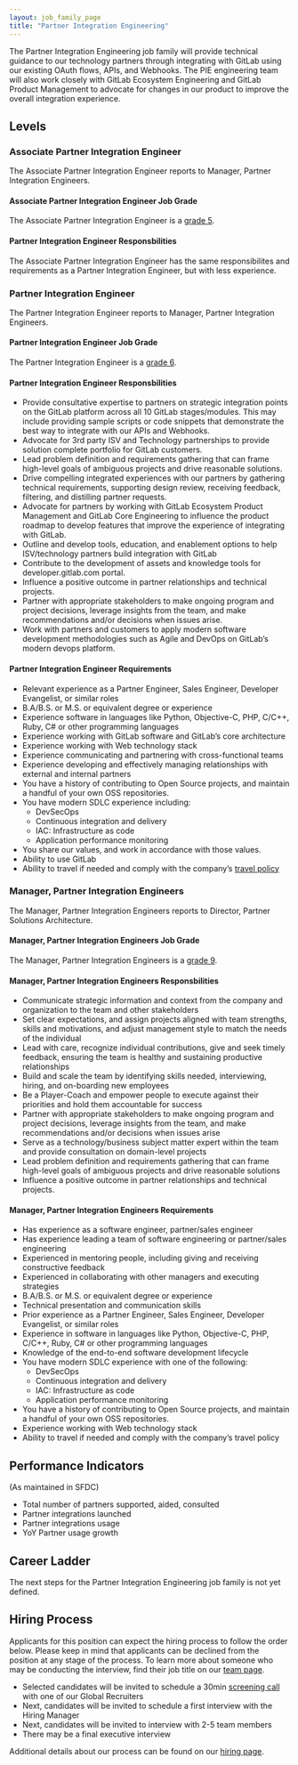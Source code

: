 ```yaml
---
layout: job_family_page
title: "Partner Integration Engineering"
---
```


The Partner Integration Engineering job family will provide technical guidance to our technology partners through integrating with GitLab using our existing OAuth flows, APIs, and Webhooks. The PIE engineering team will also work closely with GitLab Ecosystem Engineering and GitLab Product Management to advocate for changes in our product to improve the overall integration experience.

## Levels

### Associate Partner Integration Engineer

The Associate Partner Integration Engineer reports to Manager, Partner Integration Engineers.

#### Associate Partner Integration Engineer Job Grade

The Associate Partner Integration Engineer is a [grade 5](/handbook/total-rewards/compensation/compensation-calculator/#gitlab-job-grades).

#### Partner Integration Engineer Responsbilities

The Associate Partner Integration Engineer has the same responsibilites and requirements as a Partner Integration Engineer, but with less experience.

### Partner Integration Engineer

The Partner Integration Engineer reports to Manager, Partner Integration Engineers.

#### Partner Integration Engineer Job Grade

The Partner Integration Engineer is a [grade 6](/handbook/total-rewards/compensation/compensation-calculator/#gitlab-job-grades).

#### Partner Integration Engineer Responsbilities

* Provide consultative expertise to partners on strategic integration points on the GitLab platform across all 10 GitLab stages/modules. This may include providing sample scripts or code snippets that demonstrate the best way to integrate with our APIs and Webhooks.
* Advocate for 3rd party ISV and Technology partnerships to provide solution complete portfolio for GitLab customers.
* Lead problem definition and requirements gathering that can frame high-level goals of ambiguous projects and drive reasonable solutions.
* Drive compelling integrated experiences with our partners by gathering technical requirements, supporting design review, receiving feedback, filtering, and distilling partner requests.
* Advocate for partners by working with GitLab Ecosystem Product Management and GitLab Core Engineering to influence the product roadmap to develop features that improve the experience of integrating with GitLab.
* Outline and develop tools, education, and enablement options to help ISV/technology partners build integration with GitLab
* Contribute to the development of assets and knowledge tools for developer.gitlab.com portal.
* Influence a positive outcome in partner relationships and technical projects. 
* Partner with appropriate stakeholders to make ongoing program and project decisions, leverage insights from the team, and make recommendations and/or decisions when issues arise.
* Work with partners and customers to apply modern software development methodologies such as Agile and DevOps on GitLab’s modern devops platform.

#### Partner Integration Engineer Requirements

* Relevant experience as a Partner Engineer, Sales Engineer, Developer Evangelist, or similar roles
* B.A/B.S. or M.S. or equivalent degree or experience
* Experience software in languages like Python, Objective-C, PHP, C/C++, Ruby, C# or other programming languages
* Experience working with GitLab software and GitLab’s core architecture
* Experience working with Web technology stack
* Experience communicating and partnering with cross-functional teams
* Experience developing and effectively managing relationships with external and internal partners
* You have a history of contributing to Open Source projects, and maintain a handful of your own OSS repositories.
* You have modern SDLC experience including:
   * DevSecOps
   * Continuous integration and delivery
   * IAC: Infrastructure as code
   * Application performance monitoring
* You share our values, and work in accordance with those values.
* Ability to use GitLab
* Ability to travel if needed and comply with the company’s [travel policy](https://about.gitlab.com/handbook/travel/) 


### Manager, Partner Integration Engineers

The Manager, Partner Integration Engineers reports to Director, Partner Solutions Architecture.

#### Manager, Partner Integration Engineers Job Grade

The Manager, Partner Integration Engineers is a [grade 9](/handbook/total-rewards/compensation/compensation-calculator/#gitlab-job-grades).

#### Manager, Partner Integration Engineers Responsbilities

* Communicate strategic information and context from the company and organization to the team and other stakeholders
* Set clear expectations, and assign projects aligned with team strengths, skills and motivations, and adjust management style to match the needs of the individual
* Lead with care, recognize individual contributions, give and seek timely feedback, ensuring the team is healthy and sustaining productive relationships
* Build and scale the team by identifying skills needed, interviewing, hiring, and on-boarding new employees
* Be a Player-Coach and empower people to execute against their priorities and hold them accountable for success
* Partner with appropriate stakeholders to make ongoing program and project decisions, leverage insights from the team, and make recommendations and/or decisions when issues arise
* Serve as a technology/business subject matter expert within the team and provide consultation on domain-level projects
* Lead problem definition and requirements gathering that can frame high-level goals of ambiguous projects and drive reasonable solutions
* Influence a positive outcome in partner relationships and technical projects. 


#### Manager, Partner Integration Engineers Requirements

* Has experience as a software engineer, partner/sales engineer
* Has experience leading a team of software engineering or partner/sales engineering
* Experienced in mentoring people, including giving and receiving constructive feedback
* Experienced in collaborating with other managers and executing strategies
* B.A/B.S. or M.S. or equivalent degree or experience
* Technical presentation and communication skills
* Prior experience as a Partner Engineer, Sales Engineer, Developer Evangelist, or similar roles
* Experience in software in languages like Python, Objective-C, PHP, C/C++, Ruby, C# or other programming languages
* Knowledge of the end-to-end software development lifecycle
* You have modern SDLC experience with one of the following:
   * DevSecOps
   * Continuous integration and delivery
   * IAC: Infrastructure as code
   * Application performance monitoring
* You have a history of contributing to Open Source projects, and maintain a handful of your own OSS repositories.
* Experience working with Web technology stack
* Ability to travel if needed and comply with the company’s travel policy


## Performance Indicators
(As maintained in SFDC)
* Total number of partners supported, aided, consulted
* Partner integrations launched
* Partner integrations usage
* YoY Partner usage growth

## Career Ladder

The next steps for the Partner Integration Engineering job family is not yet defined.

## Hiring Process

Applicants for this position can expect the hiring process to follow the order below. Please keep in mind that applicants can be declined from the position at any stage of the process. To learn more about someone who may be conducting the interview, find their job title on our [team page](/company/team/).

- Selected candidates will be invited to schedule a 30min [screening call](/handbook/hiring/interviewing/#screening-call) with one of our Global Recruiters
- Next, candidates will be invited to schedule a first interview with the Hiring Manager
- Next, candidates will be invited to interview with 2-5 team members
- There may be a final executive interview 

Additional details about our process can be found on our [hiring page](/handbook/hiring/).
